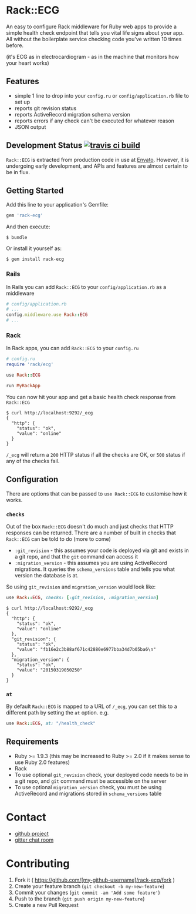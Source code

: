 # Rack::ECG

An easy to configure Rack middleware for Ruby web apps to provide a simple
health check endpoint that tells you vital life signs about your app. All
without the boilerplate service checking code you've written 10 times before.

(it's ECG as in electrocardiogram - as in the machine that monitors how your
heart works)

## Features
- simple 1 line to drop into your `config.ru` or `config/application.rb` file to
  set up
- reports git revision status
- reports ActiveRecord migration schema version
- reports errors if any check can't be executed for whatever reason
- JSON output

## Development Status [![travis ci build](https://api.travis-ci.org/envato/rack-ecg.svg)](https://travis-ci.org/envato/rack-ecg)

`Rack::ECG` is extracted from production code in use at
[Envato](http://envato.com). However, it is undergoing early development, and
APIs and features are almost certain to be in flux.

## Getting Started

Add this line to your application's Gemfile:

```ruby
gem 'rack-ecg'
```

And then execute:

    $ bundle

Or install it yourself as:

    $ gem install rack-ecg

### Rails

In Rails you can add `Rack::ECG` to your `config/application.rb` as a middleware

```ruby
# config/application.rb
# ...
config.middleware.use Rack::ECG
# ...
```

### Rack

In Rack apps, you can add `Rack::ECG` to your `config.ru`

```ruby
# config.ru
require 'rack/ecg'

use Rack::ECG

run MyRackApp
```

You can now hit your app and get a basic health check response from `Rack::ECG`

```
$ curl http://localhost:9292/_ecg
{
  "http": {
    "status": "ok",
    "value": "online"
  }
}
```

`/_ecg` will return a `200` HTTP status if all the checks are OK, or `500`
status if any of the checks fail.


## Configuration

There are options that can be passed to `use Rack::ECG` to customise how it
works.

### `checks`
Out of the box `Rack::ECG` doesn't do much and just checks that
HTTP responses can be returned. There are a number of built in checks that
`Rack::ECG` can be told to do (more to come)
- `:git_revision` - this assumes your code is deployed via git and exists in a
  git repo, and that the `git` command can access it
- `:migration_version` - this assumes you are using ActiveRecord migrations. It
  queries the `schema_versions` table and tells you what version the database is
at.

So using `git_revision` and `migration_version` would look like:

```ruby
use Rack::ECG, checks: [:git_revision, :migration_version]
```

```
$ curl http://localhost:9292/_ecg
{
  "http": {
    "status": "ok",
    "value": "online"
  },
  "git_revision": {
    "status": "ok",
    "value": "fb16e2c3b88af671c42880e6977bba34d7b05ba6\n"
  },
  "migration_version": {
    "status": "ok",
    "value": "20150319050250"
  }
}
```

### `at`

By default `Rack::ECG` is mapped to a URL of `/_ecg`, you can set this to
a different path by setting the `at` option. e.g.

```ruby
use Rack::ECG, at: "/health_check"
```
## Requirements
- Ruby >= 1.9.3 (this may be increased to Ruby >= 2.0 if it makes sense to use
  Ruby 2.0 features)
- Rack
- To use optional `git_revision` check, your deployed code needs to be in a git repo, and
`git` command must be accessible on the server
- To use optional `migration_version` check, you must be using ActiveRecord and
migrations stored in `schema_versions` table

# Contact

- [github project](https://github.com/envato/rack-ecg)
- [gitter chat room](https://gitter.im/envato/rack-ecg)

# Contributing

1. Fork it ( https://github.com/[my-github-username]/rack-ecg/fork )
2. Create your feature branch (`git checkout -b my-new-feature`)
3. Commit your changes (`git commit -am 'Add some feature'`)
4. Push to the branch (`git push origin my-new-feature`)
5. Create a new Pull Request
